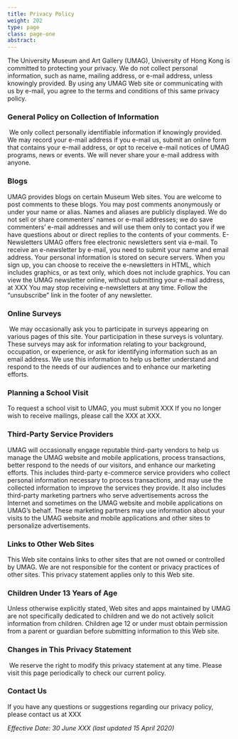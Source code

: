 ```yaml
---
title: Privacy Policy
weight: 202
type: page
class: page-one
abstract:
---
```


The University Museum and Art Gallery (UMAG), University of Hong Kong is committed to protecting your privacy. We do not collect personal information, such as name, mailing address, or e-mail address, unless knowingly provided.
By using any UMAG Web site or communicating with us by e-mail, you agree to the terms and conditions of this same privacy policy.

### General Policy on Collection of Information 
 We only collect personally identifiable information if knowingly provided.
We may record your e-mail address if you e-mail us, submit an online form that contains your e-mail address, or opt to receive e-mail notices of UMAG programs, news or events.
We will never share your e-mail address with anyone.

### Blogs  
UMAG provides blogs on certain Museum Web sites. You are welcome to post comments to these blogs. You may post comments anonymously or under your name or alias. Names and aliases are publicly displayed. We do not sell or share commenters’ names or e-mail addresses; we do save commenters’ e-mail addresses and will use them only to contact you if we have questions about or direct replies to the contents of your comments.
E-Newsletters UMAG offers free electronic newsletters sent via e-mail.
To receive an e-newsletter by e-mail, you need to submit your name and email address. Your personal information is stored on secure servers. When you sign up, you can choose to receive the e-newsletters in HTML, which includes graphics, or as text only, which does not include graphics.
You can view the UMAG newsletter online, without submitting your e-mail address, at XXX
You may stop receiving e-newsletters at any time. Follow the “unsubscribe” link in the footer of any newsletter.

### Online Surveys 
 We may occasionally ask you to participate in surveys appearing on various pages of this site. Your participation in these surveys is voluntary. These surveys may ask for information relating to your background, occupation, or experience, or ask for identifying information such as an email address. We use this information to help us better understand and respond to the needs of our audiences and to enhance our marketing efforts.

### Planning a School Visit  
To request a school visit to UMAG, you must submit XXX
If you no longer wish to receive mailings, please call the XXX at XXX.

### Third-Party Service Providers
UMAG will occasionally engage reputable third-party vendors to help us manage the UMAG website and mobile applications, process transactions, better respond to the needs of our visitors, and enhance our marketing efforts. This includes third-party e-commerce service providers who collect personal information necessary to process transactions, and may use the collected information to improve the services they provide. It also includes third-party marketing partners who serve advertisements across the Internet and sometimes on the UMAG website and mobile applications on UMAG’s behalf. These marketing partners may use information about your visits to the UMAG website and mobile applications and other sites to personalize advertisements.

### Links to Other Web Sites  
This Web site contains links to other sites that are not owned or controlled by UMAG. We are not responsible for the content or privacy practices of other sites. This privacy statement applies only to this Web site.


### Children Under 13 Years of Age 
Unless otherwise explicitly stated, Web sites and apps maintained by UMAG are not specifically dedicated to children and we do not actively solicit information from children. Children age 12 or under must obtain permission from a parent or guardian before submitting information to this Web site.

### Changes in This Privacy Statement
 We reserve the right to modify this privacy statement at any time. Please visit this page periodically to check our current policy.

### Contact Us
If you have any questions or suggestions regarding our privacy policy, please contact us at XXX

*Effective Date: 30 June XXX (last updated 15 April 2020)*
